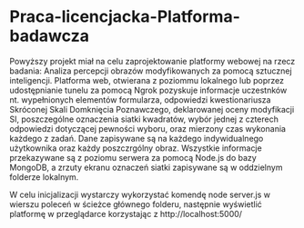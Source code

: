 # Praca-licencjacka-Platforma-badawcza

Powyższy projekt miał na celu zaprojektowanie platformy webowej na rzecz badania: Analiza percepcji obrazów modyfikowanych za pomocą sztucznej inteligencji. Platforma web, otwierana z poziommu lokalnego lub poprzez udostępnianie tunelu za pomocą Ngrok pozyskuje informacje uczestnków nt. wypełnionych elementów formularza, odpowiedzi kwestionariusza Skróconej Skali Domknięcia Poznawczego, deklarowanej oceny modyfikacji SI, poszczególne oznaczenia siatki kwadratów, wybór jednej z czterech odpowiedzi dotyczącej pewności wyboru, oraz mierzony czas wykonania każdego z zadań. Dane zapisywane są na każdego indywidualnego użytkownika oraz każdy poszczrgólny obraz. Wszystkie informacje przekazywane są z poziomu serwera za pomocą Node.js do bazy MongoDB, a zrzuty ekranu oznaczeń siatki zapisywane są w oddzielnym folderze lokalnym.

W celu inicjalizacji wystarczy wykorzystać komendę node server.js w wierszu poleceń w ścieżce głównego folderu, następnie wyświetlić platformę w przeglądarce korzystając z http://localhost:5000/
